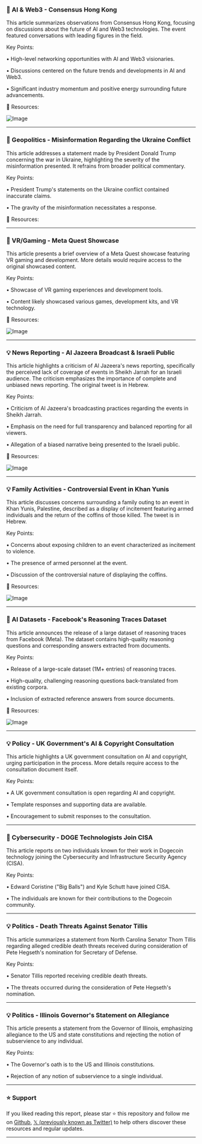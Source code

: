 ### 🤖 AI & Web3 - Consensus Hong Kong

This article summarizes observations from Consensus Hong Kong, focusing on discussions about the future of AI and Web3 technologies.  The event featured conversations with leading figures in the field.


Key Points:

• High-level networking opportunities with AI and Web3 visionaries.


•  Discussions centered on the future trends and developments in AI and Web3.


•  Significant industry momentum and positive energy surrounding future advancements.


🔗 Resources:

![Image](https://pbs.twimg.com/media/GkOcM0rboAA0swR?format=jpg&name=small)


---

### 🤖 Geopolitics - Misinformation Regarding the Ukraine Conflict

This article addresses a statement made by President Donald Trump concerning the war in Ukraine, highlighting the severity of the misinformation presented.  It refrains from broader political commentary.


Key Points:

• President Trump's statements on the Ukraine conflict contained inaccurate claims.


• The gravity of the misinformation necessitates a response.


🔗 Resources:


---

### 🚀 VR/Gaming - Meta Quest Showcase

This article presents a brief overview of a Meta Quest showcase featuring VR gaming and development.  More details would require access to the original showcased content.


Key Points:

•  Showcase of VR gaming experiences and development tools.


•  Content likely showcased various games, development kits, and VR technology.


🔗 Resources:

![Image](https://pbs.twimg.com/amplify_video_thumb/1891847198746296320/img/sllMJreq4FjzpuAf.jpg)


---

### 💡 News Reporting - Al Jazeera Broadcast & Israeli Public

This article highlights a criticism of Al Jazeera's news reporting, specifically the perceived lack of coverage of events in Sheikh Jarrah for an Israeli audience.  The criticism emphasizes the importance of complete and unbiased news reporting.  The original tweet is in Hebrew.


Key Points:

• Criticism of Al Jazeera's broadcasting practices regarding the events in Sheikh Jarrah.


•  Emphasis on the need for full transparency and balanced reporting for all viewers.


•  Allegation of a biased narrative being presented to the Israeli public.


🔗 Resources:

![Image](https://pbs.twimg.com/media/GkNnkdGWUAADZ8d?format=jpg&name=small)


---

### 💡 Family Activities - Controversial Event in Khan Yunis

This article discusses concerns surrounding a family outing to an event in Khan Yunis, Palestine, described as a display of incitement featuring armed individuals and the return of the coffins of those killed. The tweet is in Hebrew.


Key Points:

• Concerns about exposing children to an event characterized as incitement to violence.


•  The presence of armed personnel at the event.


•  Discussion of the controversial nature of displaying the coffins.



🔗 Resources:

![Image](https://pbs.twimg.com/media/GkNjvG7WUAEYO4n?format=jpg&name=small)


---

### 🤖 AI Datasets - Facebook's Reasoning Traces Dataset

This article announces the release of a large dataset of reasoning traces from Facebook (Meta). The dataset contains high-quality reasoning questions and corresponding answers extracted from documents.


Key Points:

• Release of a large-scale dataset (1M+ entries) of reasoning traces.


•  High-quality, challenging reasoning questions back-translated from existing corpora.


•  Inclusion of extracted reference answers from source documents.



🔗 Resources:

![Image](https://pbs.twimg.com/media/GkKM_J-XIAM4Ywn?format=jpg&name=small)


---

### 💡 Policy - UK Government's AI & Copyright Consultation

This article highlights a UK government consultation on AI and copyright, urging participation in the process.  More details require access to the consultation document itself.



Key Points:

•  A UK government consultation is open regarding AI and copyright.


•  Template responses and supporting data are available.


•  Encouragement to submit responses to the consultation.



---

### 🤖 Cybersecurity - DOGE Technologists Join CISA

This article reports on two individuals known for their work in Dogecoin technology joining the Cybersecurity and Infrastructure Security Agency (CISA).


Key Points:

•  Edward Coristine ("Big Balls") and Kyle Schutt have joined CISA.


•  The individuals are known for their contributions to the Dogecoin community.



---

### 💡 Politics - Death Threats Against Senator Tillis

This article summarizes a statement from North Carolina Senator Thom Tillis regarding alleged credible death threats received during consideration of Pete Hegseth's nomination for Secretary of Defense.


Key Points:

•  Senator Tillis reported receiving credible death threats.


•  The threats occurred during the consideration of Pete Hegseth's nomination.



---

### 💡 Politics - Illinois Governor's Statement on Allegiance

This article presents a statement from the Governor of Illinois, emphasizing allegiance to the US and state constitutions and rejecting the notion of subservience to any individual.


Key Points:

•  The Governor's oath is to the US and Illinois constitutions.


•  Rejection of any notion of subservience to a single individual.


---

### ⭐️ Support

If you liked reading this report, please star ⭐️ this repository and follow me on [Github](https://github.com/Drix10), [𝕏 (previously known as Twitter)](https://x.com/DRIX_10_) to help others discover these resources and regular updates.

---